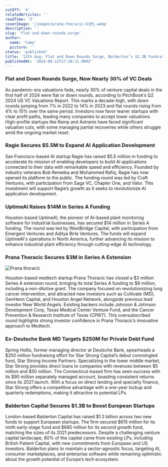 ```yaml
---
cutOff: '4'
relatedArticles: ''
readTime: '5'
coverImage: '/images/prana-thoracic-k1Mj.webp'
description: ''
slug: 'flat-and-down-rounds-surge'
author:
  name: 'Camy'
  picture: ''
status: 'published'
title: '13th Aug: Flat and Down Rounds Surge, Balderton’s $1.3B Fundraise'
publishedAt: '2024-08-12T17:28:11.000Z'
---
```


### **Flat and Down Rounds Surge, Now Nearly 30% of VC Deals**

As pandemic-era valuations fade, nearly 30% of venture capital deals in the first half of 2024 were flat or down rounds, according to PitchBook’s Q2 2024 US VC Valuations Report. This marks a decade-high, with down rounds jumping from 7% in 2022 to 14% in 2023 and flat rounds rising from 4% to 10% over the same period. Investors now favor leaner startups with clear profit paths, leading many companies to accept lower valuations. High-profile startups like Ramp and Astranis have faced significant valuation cuts, with some managing partial recoveries while others struggle amid the ongoing market reset.

### **Ragie Secures $5.5M to Expand AI Application Development**

San Francisco-based AI startup Ragie has raised $5.5 million in funding to accelerate its mission of enabling developers to build AI applications connected to their data with remarkable speed and efficiency. Founded by industry veterans Bob Remeika and Mohammed Rafiq, Ragie has now opened its platform to the public. The funding round was led by Craft Ventures, with participation from Saga VC, Chapter One, and Valor. This investment will support Ragie’s growth as it seeks to revolutionize AI application development.

### **UptimeAI Raises $14M in Series A Funding**

Houston-based UptimeAI, the pioneer of AI-based plant monitoring software for industrial businesses, has secured $14 million in Series A funding. The round was led by WestBridge Capital, with participation from Emergent Ventures and Aditya Birla Ventures. The funds will expand UptimeAI's operations in North America, further advancing its mission to enhance industrial plant efficiency through cutting-edge AI technology.

### **Prana Thoracic Secures $3M in Series A Extension**

![Prana thoracic](/images/prana-thoracic-IzMD.webp)

Houston-based medtech startup Prana Thoracic has closed a $3 million Series A extension round, bringing its total Series A funding to $9 million, including a non-dilutive grant. The company focused on revolutionizing lung cancer intervention, and attracted new investors such as Cultivate (MD), GenHenn Capital, and Houston Angel Network, alongside previous lead investor New World Angels. Existing backers include Johnson & Johnson Development Corp, Texas Medical Center Venture Fund, and the Cancer Prevention & Research Institute of Texas (CPRIT). This oversubscribed round highlights strong investor confidence in Prana Thoracic’s innovative approach to Medtech.

### **Ex-Deutsche Bank MD Targets $250M for Private Debt Fund**

Spring Hollis, former managing director at Deutsche Bank, spearheads a $250 million fundraising effort for Star Strong Capital’s debut commingled fund, Star Strong Income Partners. Specializing in the lower middle market, Star Strong provides direct loans to companies with revenues between $5 million and $50 million. The Connecticut-based firm has seen success with its $90 million separately managed account, boasting consistent returns since its 2021 launch. With a focus on direct lending and specialty finance, Star Strong offers a competitive advantage with a one-year lockup and quarterly redemptions, making it attractive to potential LPs.

### **Balderton Capital Secures $1.3B to Boost European Startups**

London-based Balderton Capital has raised $1.3 billion across two new funds to support European startups. The firm secured $615 million for its ninth early-stage fund and $685 million for its second growth fund, matching the sizes of its 2021 predecessors. Despite a challenging venture capital landscape, 80% of the capital came from existing LPs, including British Patient Capital, with new commitments from European and US investors. Balderton plans to maintain a sector-agnostic focus, targeting AI, consumer marketplaces, and enterprise software while remaining optimistic about the growth potential of Europe’s tech ecosystem.